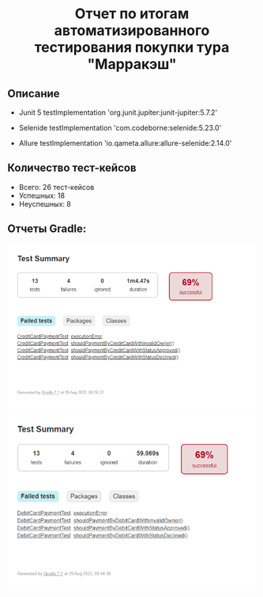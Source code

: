 <h1 align="center">Отчет по итогам автоматизированного тестирования покупки тура "Марракэш"</h1>

## Oписание
* Junit 5
 testImplementation 'org.junit.jupiter:junit-jupiter:5.7.2'
 
* Selenide
testImplementation 'com.codeborne:selenide:5.23.0'

* Allure
testImplementation 'io.qameta.allure:allure-selenide:2.14.0'

## Количество тест-кейсов
* Всего: 26 тест-кейсов
* Успешных: 18
* Неуспешных: 8


## Отчеты Gradle:
![Image text](https://github.com/yanpilogova/diploma/blob/master/docs/gradle.png)
![Image text](https://github.com/yanpilogova/diploma/blob/master/docs/gradle2.png)
